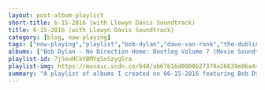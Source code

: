 ```yaml
---
layout: post-album-playlist
short-title: 6-15-2016 (with Llewyn Davis Soundtrack)
title: 6-15-2016 (with Llewyn Davis Soundtrack)
category: [blog, now-playing]
tags: ["now-playing","playlist","bob-dylan","dave-van-ronk","the-dubliners","alison-krauss,-bobby-osborne","pete-seeger","tom-paxton","the-kingston-trio","bryan-sutton","dave-van-ronk","larkin-bryant-cohen","the-everly-brothers","the-corries","karen-dalton","karine-polwart","bob-dylan","fruit-bats","blitzen-trapper","young-magic","the-specials","into-it.-over-it.","ajj"]
albums: ["Bob Dylan - No Direction Home: Bootleg Volume 7 (Movie Soundtrack)","Dave Van Ronk - Inside Dave Van Ronk","The Dubliners - The Best That Is Irish","Alison Krauss, Bobby Osborne - Essential Bluegrass : Bluegrass Legends","Pete Seeger - Broadside Ballads, Vol. 2","Tom Paxton - The Best Of Tom Paxton: I Can't Help Wonder Wher I'm Bound: The Elektra Years","The Kingston Trio - The Kingston Trio Live At The Historic Yuma Theatre","Bryan Sutton - Bluegrass Guitar","Dave Van Ronk - Dink's Song (Covered in the Motion Picture) - Single","Larkin Bryant Cohen - The Instrumental Memphis Music Sampler Vol. 2","The Everly Brothers - Simply - The Everly Brothers ( 42 Essential Tracks)","The Corries - People and Songs of the Sea","Karen Dalton - 1966","Karine Polwart - Fairest Floo'er","Bob Dylan - The Witmark Demos: 1962-1964 (The Bootleg Series Vol. 9)","Fruit Bats - Absolute Loser","Blitzen Trapper - Destroyer of the Void","Young Magic - Still Life","The Specials - More Specials","Into It. Over It. - Into It. Over It. (Session #2) on Audiotree Live","AJJ - Rompilation"]
playlist-id: 7j5ouHCkYBMYq5xSzygSra
playlist-img: https://mosaic.scdn.co/640/ab67616d0000b27370a26639e06a441817daed5cab67616d0000b27387c4995e440de7beefcd325cab67616d0000b273d14d8384964f90bf4910172eab67616d0000b273f3c16e201d5697124ba693e8
summary: "A playlist of albums I created on 06-15-2016 featuring Bob Dylan, Dave Van Ronk, The Dubliners, Alison Krauss, Bobby Osborne, Pete Seeger, Tom Paxton, The Kingston Trio, Bryan Sutton, Dave Van Ronk, Larkin Bryant Cohen, The Everly Brothers, The Corries, Karen Dalton, Karine Polwart, Bob Dylan, Fruit Bats, Blitzen Trapper, Young Magic, The Specials, Into It. Over It., and AJJ"
---
```

